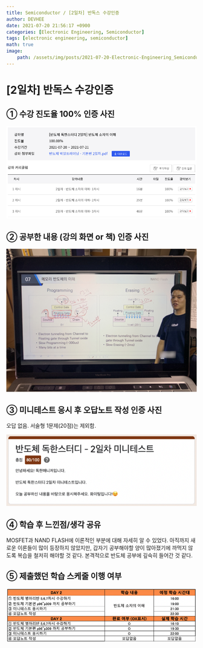 ```yaml
---
title: Semiconductor / [2일차] 반독스 수강인증
author: DEVHEE
date: 2021-07-20 21:56:17 +0900
categories: [Electronic Engineering, Semiconductor]
tags: [electronic engineering, semiconductor]
math: true
image:
    path: /assets/img/posts/2021-07-20-Electronic-Engineering_Semiconductor_2일차-반독스-수강인증/preview.jpg
---
```


# **[2일차] 반독스 수강인증**

## **① 수강 진도율 100% 인증 사진**

![Fig. 1](/assets/img/posts/2021-07-20-Electronic-Engineering_Semiconductor_2일차-반독스-수강인증/fig_1.png)

## **② 공부한 내용 (강의 화면 or 책) 인증 사진**

![Fig. 2](/assets/img/posts/2021-07-20-Electronic-Engineering_Semiconductor_2일차-반독스-수강인증/fig_2.JPG)

## **③ 미니테스트 응시 후 오답노트 작성 인증 사진**

오답 없음. 서술형 1문제(20점)는 제외함.

![Fig. 3](/assets/img/posts/2021-07-20-Electronic-Engineering_Semiconductor_2일차-반독스-수강인증/fig_3.png)

## **④ 학습 후 느낀점/생각 공유**

MOSFET과 NAND FLASH에 이론적인 부분에 대해 자세히 알 수 있었다. 아직까지 새로운 이론들이 많이 등장하지 않았지만, 갑자기 공부해야할 양이 많아졌기에 까먹지 않도록 복습을 철저히 해야할 것 같다. 본격적으로 반도체 공부에 깊숙히 들어간 것 같다.

## **⑤ 제출했던 학습 스케줄 이행 여부**

![Fig. 5](/assets/img/posts/2021-07-20-Electronic-Engineering_Semiconductor_2일차-반독스-수강인증/fig_5.png)